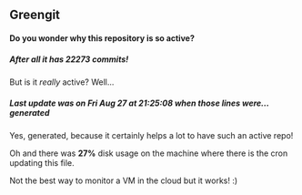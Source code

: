 ## Greengit

#### Do you wonder why this repository is so active?

##### After all it has 22273 commits!

But is it *really* active? Well...

##### Last update was on Fri Aug 27 at 21:25:08 when those lines were... generated

Yes, generated, because it certainly helps a lot to have such an active repo!

Oh and there was **27%** disk usage on the machine
where there is the cron updating this file.

Not the best way to monitor a VM in the cloud but it works! :)
